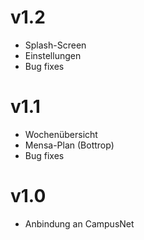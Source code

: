 # v1.2
- Splash-Screen
- Einstellungen
- Bug fixes

# v1.1
- Wochenübersicht
- Mensa-Plan (Bottrop)
- Bug fixes

# v1.0
- Anbindung an CampusNet
